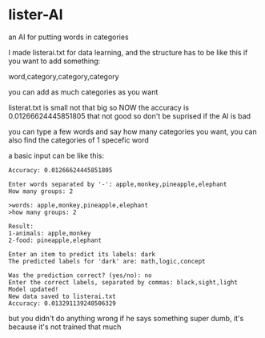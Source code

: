 # lister-AI
an AI for putting words in categories

I made listerai.txt for data learning, and the structure has to be like this if you want to add something:

word,category,category,category

you can add as much categories as you want

listerat.txt is small not that big so NOW the accuracy is 0.01266624445851805 that not good so don't be suprised if the AI is bad

you can type a few words and say how many categories you want, you can also find the categories of 1 specefic word

a basic input can be like this:


```
Accuracy: 0.01266624445851805

Enter words separated by '-': apple,monkey,pineapple,elephant
How many groups: 2

>words: apple,monkey,pineapple,elephant
>how many groups: 2

Result:
1-animals: apple,monkey
2-food: pineapple,elephant

Enter an item to predict its labels: dark
The predicted labels for 'dark' are: math,logic,concept

Was the prediction correct? (yes/no): no
Enter the correct labels, separated by commas: black,sight,light
Model updated!
New data saved to listerai.txt
Accuracy: 0.013291139240506329
```

but you didn't do anything wrong if he says something super dumb, it's because it's not trained that much
